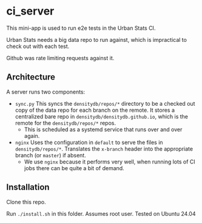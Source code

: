 # ci_server

This mini-app is used to run e2e tests in the Urban Stats CI.

Urban Stats needs a big data repo to run against, which is impractical to check out with each test.

Github was rate limiting requests against it.

## Architecture

A server runs two components:

- `sync.py` This syncs the `densitydb/repos/*` directory to be a checked out copy of the data repo for each branch on the remote. It stores a centralized bare repo in `densitydb/densitydb.github.io`, which is the remote for the `densitydb/repos/*` repos.
  - This is scheduled as a systemd service that runs over and over again.
- `nginx` Uses the configuration in `default` to serve the files in `densitydb/repos/*`. Translates the `x-branch` header into the appropriate branch (or `master`) if absent.
  - We use `nginx` because it performs very well, when running lots of CI jobs there can be quite a bit of demand.

## Installation

Clone this repo.

Run `./install.sh` in this folder. Assumes root user. Tested on Ubuntu 24.04
